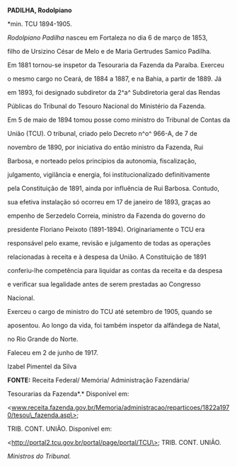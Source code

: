 **PADILHA, Rodolpiano**



\*min. TCU 1894-1905.



*Rodolpiano Padilha* nasceu em Fortaleza no dia 6 de março de 1853,

filho de Ursizino César de Melo e de Maria Gertrudes Samico Padilha.



Em 1881 tornou-se inspetor da Tesouraria da Fazenda da Paraíba. Exerceu

o mesmo cargo no Ceará, de 1884 a 1887, e na Bahia, a partir de 1889. Já

em 1893, foi designado subdiretor da 2^a^ Subdiretoria geral das Rendas

Públicas do Tribunal do Tesouro Nacional do Ministério da Fazenda.



Em 5 de maio de 1894 tomou posse como ministro do Tribunal de Contas da

União (TCU). O tribunal, criado pelo Decreto n^o^ 966-A, de 7 de

novembro de 1890, por iniciativa do então ministro da Fazenda, Rui

Barbosa, e norteado pelos princípios da autonomia, fiscalização,

julgamento, vigilância e energia, foi institucionalizado definitivamente

pela Constituição de 1891, ainda por influência de Rui Barbosa. Contudo,

sua efetiva instalação só ocorreu em 17 de janeiro de 1893, graças ao

empenho de Serzedelo Correia, ministro da Fazenda do governo do

presidente Floriano Peixoto (1891-1894). Originariamente o TCU era

responsável pelo exame, revisão e julgamento de todas as operações

relacionadas à receita e à despesa da União. A Constituição de 1891

conferiu-lhe competência para liquidar as contas da receita e da despesa

e verificar sua legalidade antes de serem prestadas ao Congresso

Nacional.



Exerceu o cargo de ministro do TCU até setembro de 1905, quando se

aposentou. Ao longo da vida, foi também inspetor da alfândega de Natal,

no Rio Grande do Norte.



Faleceu em 2 de junho de 1917.



Izabel Pimentel da Silva



**FONTE:** Receita Federal/ Memória/ Administração Fazendária/

Tesourarias da Fazenda*.* Disponível em:

\<www.receita.fazenda.gov.br/Memoria/administracao/reparticoes/1822a1970/tesou\_fazenda.asp\>;

TRIB. CONT. UNIÃO. Disponível em:

\<http://portal2.tcu.gov.br/portal/page/portal/TCU\>; TRIB. CONT. UNIÃO.

*Ministros do Tribunal.*

